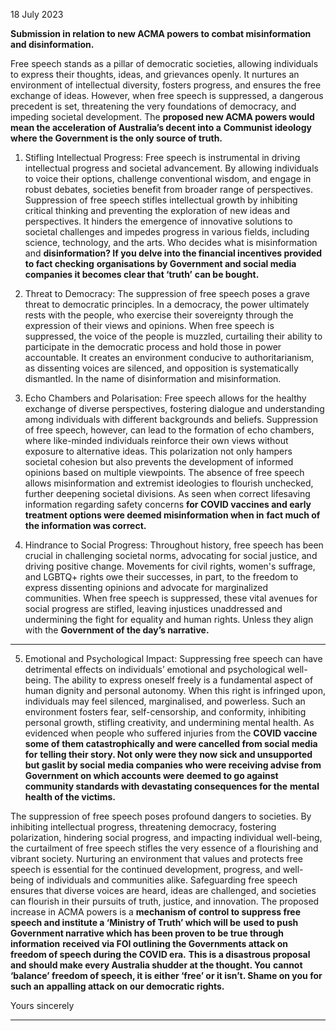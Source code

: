 18 July 2023

**Submission in relation to new ACMA powers to combat misinformation and disinformation.**

Free speech stands as a pillar of democratic societies, allowing individuals to express their thoughts,
ideas, and grievances openly. It nurtures an environment of intellectual diversity, fosters progress, and
ensures the free exchange of ideas. However, when free speech is suppressed, a dangerous precedent
is set, threatening the very foundations of democracy, and impeding societal development. The
**proposed new ACMA powers would mean the acceleration of Australia’s decent into a**
**Communist ideology where the Government is the only source of truth.**

1. Stifling Intellectual Progress: Free speech is instrumental in driving intellectual progress and
societal advancement. By allowing individuals to voice their options, challenge conventional
wisdom, and engage in robust debates, societies benefit from broader range of perspectives.
Suppression of free speech stifles intellectual growth by inhibiting critical thinking and
preventing the exploration of new ideas and perspectives. It hinders the emergence of
innovative solutions to societal challenges and impedes progress in various fields, including
science, technology, and the arts. Who decides what is misinformation and
**disinformation? If you delve into the financial incentives provided to fact checking**
**organisations by Government and social media companies it becomes clear that ‘truth’**
**can be bought.**

2. Threat to Democracy: The suppression of free speech poses a grave threat to democratic
principles. In a democracy, the power ultimately rests with the people, who exercise their
sovereignty through the expression of their views and opinions. When free speech is
suppressed, the voice of the people is muzzled, curtailing their ability to participate in the
democratic process and hold those in power accountable. It creates an environment
conducive to authoritarianism, as dissenting voices are silenced, and opposition is
systematically dismantled. In the name of disinformation and misinformation.

3. Echo Chambers and Polarisation: Free speech allows for the healthy exchange of diverse
perspectives, fostering dialogue and understanding among individuals with different
backgrounds and beliefs. Suppression of free speech, however, can lead to the formation of
echo chambers, where like-minded individuals reinforce their own views without exposure to
alternative ideas. This polarization not only hampers societal cohesion but also prevents the
development of informed opinions based on multiple viewpoints. The absence of free speech
allows misinformation and extremist ideologies to flourish unchecked, further deepening
societal divisions. As seen when correct lifesaving information regarding safety concerns
**for COVID vaccines and early treatment options were deemed misinformation when in**
**fact much of the information was correct.**

4. Hindrance to Social Progress: Throughout history, free speech has been crucial in challenging
societal norms, advocating for social justice, and driving positive change. Movements for civil
rights, women's suffrage, and LGBTQ+ rights owe their successes, in part, to the freedom to
express dissenting opinions and advocate for marginalized communities. When free speech is
suppressed, these vital avenues for social progress are stifled, leaving injustices unaddressed
and undermining the fight for equality and human rights. Unless they align with the
**Government of the day’s narrative.**


-----

5. Emotional and Psychological Impact: Suppressing free speech can have detrimental effects
on individuals’ emotional and psychological well-being. The ability to express oneself freely is
a fundamental aspect of human dignity and personal autonomy. When this right is infringed
upon, individuals may feel silenced, marginalised, and powerless. Such an environment
fosters fear, self-censorship, and conformity, inhibiting personal growth, stifling creativity, and
undermining mental health. As evidenced when people who suffered injuries from the
**COVID vaccine some of them catastrophically and were cancelled from social media for**
**telling their story. Not only were they now sick and unsupported but gaslit by social**
**media companies who were receiving advise from Government on which accounts were**
**deemed to go against community standards with devastating consequences for the**
**mental health of the victims.**

The suppression of free speech poses profound dangers to societies. By inhibiting intellectual
progress, threatening democracy, fostering polarization, hindering social progress, and impacting
individual well-being, the curtailment of free speech stifles the very essence of a flourishing and
vibrant society. Nurturing an environment that values and protects free speech is essential for the
continued development, progress, and well-being of individuals and communities alike. Safeguarding
free speech ensures that diverse voices are heard, ideas are challenged, and societies can flourish in
their pursuits of truth, justice, and innovation. The proposed increase in ACMA powers is a
**mechanism of control to suppress free speech and institute a ‘Ministry of Truth’ which will be**
**used to push Government narrative which has been proven to be true through information**
**received via FOI outlining the Governments attack on freedom of speech during the COVID era.**
**This is a disastrous proposal and should make every Australia shudder at the thought. You**
**cannot ‘balance’ freedom of speech, it is either ‘free’ or it isn’t. Shame on you for such an**
**appalling attack on our democratic rights.**

Yours sincerely


-----

